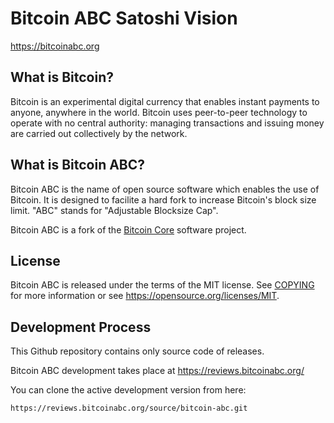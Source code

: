 Bitcoin ABC Satoshi Vision
===========

https://bitcoinabc.org

What is Bitcoin?
----------------

Bitcoin is an experimental digital currency that enables instant payments to
anyone, anywhere in the world. Bitcoin uses peer-to-peer technology to operate
with no central authority: managing transactions and issuing money are carried
out collectively by the network.

What is Bitcoin ABC?
--------------------

Bitcoin ABC is the name of open source software which enables the use of Bitcoin.
It is designed to facilite a hard fork to increase Bitcoin's block size limit.
"ABC" stands for "Adjustable Blocksize Cap".

Bitcoin ABC is a fork of the [Bitcoin Core](https://bitcoincore.org) software project.

License
-------

Bitcoin ABC is released under the terms of the MIT license. See [COPYING](COPYING) for more
information or see https://opensource.org/licenses/MIT.

Development Process
-------------------

This Github repository contains only source code of releases.

Bitcoin ABC development takes place at https://reviews.bitcoinabc.org/

You can clone the active development version from here:

    https://reviews.bitcoinabc.org/source/bitcoin-abc.git
